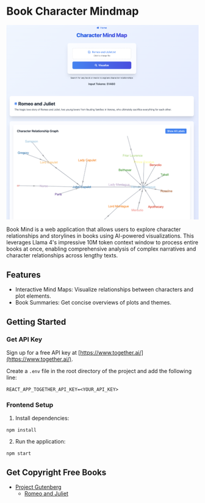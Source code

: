 # Book Character Mindmap

![Book Character Mindmap](public/mindmap.png)

Book Mind is a web application that allows users to explore character relationships and storylines in books using AI-powered visualizations.
This leverages Llama 4's impressive 10M token context window to process entire books at once, enabling comprehensive analysis of complex narratives and character relationships across lengthy texts.

## Features

- Interactive Mind Maps: Visualize relationships between characters and plot elements.
- Book Summaries: Get concise overviews of plots and themes.

## Getting Started

### Get API Key

Sign up for a free API key at [https://www.together.ai/](https://www.together.ai/).

Create a `.env` file in the root directory of the project and add the following line:

```
REACT_APP_TOGETHER_API_KEY=<YOUR_API_KEY>
```

### Frontend Setup

1. Install dependencies:

```
npm install
```

2. Run the application:

```
npm start
```

## Get Copyright Free Books

- [Project Gutenberg](https://www.gutenberg.org/)
  - [Romeo and Juliet](https://www.gutenberg.org/ebooks/1513)
